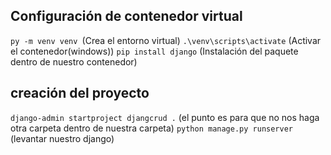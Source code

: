 ## Configuración de contenedor virtual
```py -m venv venv ```(Crea el entorno virtual)
```.\venv\scripts\activate``` (Activar el contenedor(windows))
```pip install django``` (Instalación del paquete dentro de nuestro contenedor)
## creación del proyecto
 ```django-admin startproject djangcrud .``` (el punto es para que no nos haga otra carpeta dentro de nuestra carpeta)
 ```python manage.py runserver``` (levantar nuestro django)